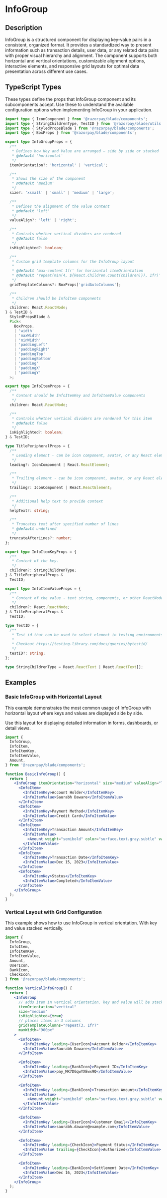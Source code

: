 # InfoGroup

## Description

InfoGroup is a structured component for displaying key-value pairs in a consistent, organized format. It provides a standardized way to present information such as transaction details, user data, or any related data pairs with proper visual hierarchy and alignment. The component supports both horizontal and vertical orientations, customizable alignment options, interactive elements, and responsive grid layouts for optimal data presentation across different use cases.

## TypeScript Types

These types define the props that InfoGroup component and its subcomponents accept. Use these to understand the available configuration options when implementing InfoGroup in your application.

```typescript
import type { IconComponent } from '@razorpay/blade/components';
import type { StringChildrenType, TestID } from '@razorpay/blade/utils';
import type { StyledPropsBlade } from '@razorpay/blade/components';
import type { BoxProps } from '@razorpay/blade/components';

export type InfoGroupProps = {
  /**
   * Defines how Key and Value are arranged — side by side or stacked
   * @default 'horizontal'
   */
  itemOrientation?: 'horizontal' | 'vertical';

  /**
   * Shows the size of the component
   * @default 'medium'
   */
  size?: 'xsmall' | 'small' | 'medium' | 'large';

  /**
   * Defines the alignment of the value content
   * @default 'left'
   */
  valueAlign?: 'left' | 'right';

  /**
   * Controls whether vertical dividers are rendered
   * @default false
   */
  isHighlighted?: boolean;

  /**
   * Custom grid template columns for the InfoGroup layout
   *
   * @default 'max-content 1fr' for horizontal itemOrientation
   * @default 'repeat(min(4, ${React.Children.count(children)}), 1fr)' for vertical itemOrientation
   */
  gridTemplateColumns?: BoxProps['gridAutoColumns'];

  /**
   * Children should be InfoItem components
   */
  children: React.ReactNode;
} & TestID &
  StyledPropsBlade &
  Pick<
    BoxProps,
    | 'width'
    | 'maxWidth'
    | 'minWidth'
    | 'paddingLeft'
    | 'paddingRight'
    | 'paddingTop'
    | 'paddingBottom'
    | 'padding'
    | 'paddingX'
    | 'paddingY'
  >;

export type InfoItemProps = {
  /**
   * Content should be InfoItemKey and InfoItemValue components
   */
  children: React.ReactNode;

  /**
   * Controls whether vertical dividers are rendered for this item
   * @default false
   */
  isHighlighted?: boolean;
} & TestID;

type TitlePeripheralProps = {
  /**
   * Leading element - can be icon component, avatar, or any React element
   */
  leading?: IconComponent | React.ReactElement;

  /**
   * Trailing element - can be icon component, avatar, or any React element
   */
  trailing?: IconComponent | React.ReactElement;

  /**
   * Additional help text to provide context
   */
  helpText?: string;

  /**
   * Truncates text after specified number of lines
   * @default undefined
   */
  truncateAfterLines?: number;
};

export type InfoItemKeyProps = {
  /**
   * Content of the key.
   */
  children?: StringChildrenType;
} & TitlePeripheralProps &
  TestID;

export type InfoItemValueProps = {
  /**
   * Content of the value - text string, components, or other ReactNode
   */
  children?: React.ReactNode;
} & TitlePeripheralProps &
  TestID;

type TestID = {
  /**
   * Test id that can be used to select element in testing environments
   *
   * Checkout https://testing-library.com/docs/queries/bytestid/
   */
  testID?: string;
};

type StringChildrenType = React.ReactText | React.ReactText[];
```

## Examples

### Basic InfoGroup with Horizontal Layout

This example demonstrates the most common usage of InfoGroup with horizontal layout where keys and values are displayed side by side.

Use this layout for displaying detailed information in forms, dashboards, or detail views.

```jsx
import {
  InfoGroup,
  InfoItem,
  InfoItemKey,
  InfoItemValue,
  Amount,
} from '@razorpay/blade/components';

function BasicInfoGroup() {
  return (
    <InfoGroup itemOrientation="horizontal" size="medium" valueAlign="left" maxWidth="600px">
      <InfoItem>
        <InfoItemKey>Account Holder</InfoItemKey>
        <InfoItemValue>Saurabh Daware</InfoItemValue>
      </InfoItem>
      <InfoItem>
        <InfoItemKey>Payment Method</InfoItemKey>
        <InfoItemValue>Credit Card</InfoItemValue>
      </InfoItem>
      <InfoItem>
        <InfoItemKey>Transaction Amount</InfoItemKey>
        <InfoItemValue>
          <Amount weight="semibold" color="surface.text.gray.subtle" value={123456} size="medium" />
        </InfoItemValue>
      </InfoItem>
      <InfoItem>
        <InfoItemKey>Transaction Date</InfoItemKey>
        <InfoItemValue>Dec 15, 2023</InfoItemValue>
      </InfoItem>
      <InfoItem>
        <InfoItemKey>Status</InfoItemKey>
        <InfoItemValue>Completed</InfoItemValue>
      </InfoItem>
    </InfoGroup>
  );
}
```

### Vertical Layout with Grid Configuration

This example shows how to use InfoGroup in vertical orientation. With key and value stacked vertically.

```jsx
import {
  InfoGroup,
  InfoItem,
  InfoItemKey,
  InfoItemValue,
  Amount,
  UserIcon,
  BankIcon,
  CheckIcon,
} from '@razorpay/blade/components';

function VerticalInfoGroup() {
  return (
    <InfoGroup
      // adds item in vertical orientation. key and value will be stacked vertically
      itemOrientation="vertical"
      size="medium"
      isHighlighted={true}
      // places items in 3 columns
      gridTemplateColumns="repeat(3, 1fr)"
      maxWidth="900px"
    >
      <InfoItem>
        <InfoItemKey leading={UserIcon}>Account Holder</InfoItemKey>
        <InfoItemValue>Saurabh Daware</InfoItemValue>
      </InfoItem>

      <InfoItem>
        <InfoItemKey leading={BankIcon}>Payment ID</InfoItemKey>
        <InfoItemValue>pay_MK7DGqwYXEwx9Q</InfoItemValue>
      </InfoItem>

      <InfoItem>
        <InfoItemKey leading={BankIcon}>Transaction Amount</InfoItemKey>
        <InfoItemValue>
          <Amount weight="semibold" color="surface.text.gray.subtle" value={575025} size="medium" />
        </InfoItemValue>
      </InfoItem>

      <InfoItem>
        <InfoItemKey leading={UserIcon}>Customer Email</InfoItemKey>
        <InfoItemValue>saurabh.daware@example.com</InfoItemValue>
      </InfoItem>

      <InfoItem>
        <InfoItemKey leading={CheckIcon}>Payment Status</InfoItemKey>
        <InfoItemValue trailing={CheckIcon}>Authorized</InfoItemValue>
      </InfoItem>

      <InfoItem>
        <InfoItemKey leading={BankIcon}>Settlement Date</InfoItemKey>
        <InfoItemValue>Dec 16, 2023</InfoItemValue>
      </InfoItem>
    </InfoGroup>
  );
}
```

